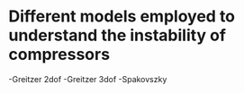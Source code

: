 # Different models employed to understand the instability of compressors
-Greitzer 2dof
-Greitzer 3dof
-Spakovszky
